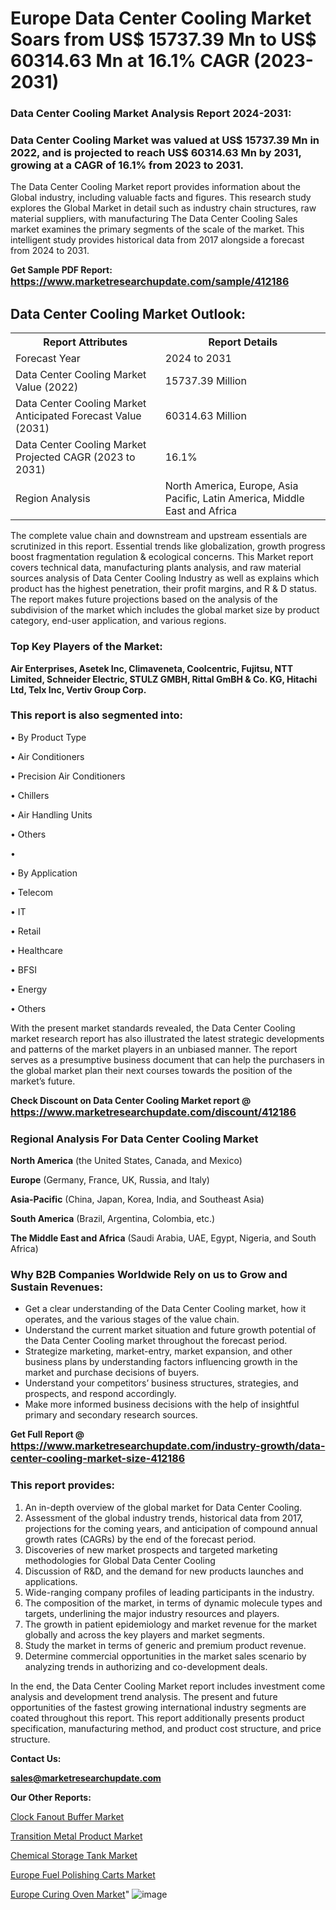 # Europe Data Center Cooling Market Soars from US$ 15737.39 Mn to US$ 60314.63 Mn at 16.1% CAGR (2023-2031)

<strong><h3>Data Center Cooling Market Analysis Report 2024-2031:</h3></strong>

<strong><h3>Data Center Cooling Market was valued at US$ 15737.39 Mn in 2022, and is projected to reach US$ 60314.63 Mn by 2031, growing at a CAGR of 16.1% from 2023 to 2031.</h3></strong>

The Data Center Cooling Market report provides information about the Global industry, including valuable facts and figures. This research study explores the Global Market in detail such as industry chain structures, raw material suppliers, with manufacturing The Data Center Cooling Sales market examines the primary segments of the scale of the market. This intelligent study provides historical data from 2017 alongside a forecast from 2024 to 2031.

<strong>Get Sample PDF Report: <a href=https://www.marketresearchupdate.com/sample/412186><font size=3 color=#0000ff>https://www.marketresearchupdate.com/sample/412186</font></a></strong>

<html>
<body>

<h2>Data Center Cooling Market Outlook:</h2>

<table>
  <tr>
    <th>Report Attributes</th>
    <th>Report Details</th>
  </tr>
  <tr>
    <td>Forecast Year</td>
    <td>2024 to 2031</td>
  </tr>
  <tr>
    <td>Data Center Cooling Market Value (2022)</td>
    <td>15737.39 Million</td>
  </tr>
  <tr>
    <td>Data Center Cooling Market Anticipated Forecast Value (2031)</td>
    <td>60314.63 Million</td>
  </tr>
  <tr>
    <td>Data Center Cooling Market Projected CAGR (2023 to 2031)</td>
    <td>16.1%</td>
  </tr>
  <tr>
    <td>Region Analysis</td>
    <td>North America, Europe, Asia Pacific, Latin America, Middle East and Africa</td>
  </tr>
</table>

</body>
</html>

The complete value chain and downstream and upstream essentials are scrutinized in this report. Essential trends like globalization, growth progress boost fragmentation regulation &amp; ecological concerns. This Market report covers technical data, manufacturing plants analysis, and raw material sources analysis of Data Center Cooling Industry as well as explains which product has the highest penetration, their profit margins, and R & D status. The report makes future projections based on the analysis of the subdivision of the market which includes the global market size by product category, end-user application, and various regions.

<strong><h3>Top Key Players of the Market:</h3></strong>

<strong>Air Enterprises, Asetek Inc, Climaveneta, Coolcentric, Fujitsu, NTT Limited, Schneider Electric, STULZ GMBH, Rittal GmBH & Co. KG, Hitachi Ltd, Telx Inc, Vertiv Group Corp.</strong>

<strong><h3>This report is also segmented into:</h3></strong>

• By Product Type

• Air Conditioners

• Precision Air Conditioners

• Chillers

• Air Handling Units

• Others

• 

• By Application

• Telecom

• IT

• Retail

• Healthcare

• BFSI

• Energy

• Others

With the present market standards revealed, the Data Center Cooling market research report has also illustrated the latest strategic developments and patterns of the market players in an unbiased manner. The report serves as a presumptive business document that can help the purchasers in the global market plan their next courses towards the position of the market’s future.

<strong>Check Discount on Data Center Cooling Market report @ <a href=https://www.marketresearchupdate.com/discount/412186><font size=3 color=#0000ff>https://www.marketresearchupdate.com/discount/412186</font></a></strong>

<strong><h3>Regional Analysis For Data Center Cooling Market</h3></strong>

<strong>North America</strong> (the United States, Canada, and Mexico)

<strong>Europe</strong> (Germany, France, UK, Russia, and Italy)

<strong>Asia-Pacific</strong> (China, Japan, Korea, India, and Southeast Asia)

<strong>South America</strong> (Brazil, Argentina, Colombia, etc.)

<strong>The Middle East and Africa</strong> (Saudi Arabia, UAE, Egypt, Nigeria, and South Africa)

<strong><h3>Why B2B Companies Worldwide Rely on us to Grow and Sustain Revenues:</h3></strong>
<ul>
  <li>Get a clear understanding of the Data Center Cooling market, how it operates, and the various stages of the value chain.</li>
  <li>Understand the current market situation and future growth potential of the Data Center Cooling market throughout the forecast period.</li>
  <li>Strategize marketing, market-entry, market expansion, and other business plans by understanding factors influencing growth in the market and purchase decisions of buyers.</li>
  <li>Understand your competitors’ business structures, strategies, and prospects, and respond accordingly.</li>
  <li>Make more informed business decisions with the help of insightful primary and secondary research sources.</li>
</ul>

<strong>Get Full Report @ <a href=https://www.marketresearchupdate.com/industry-growth/data-center-cooling-market-size-412186><font size=3 color=#0000ff>https://www.marketresearchupdate.com/industry-growth/data-center-cooling-market-size-412186</font></a></strong>

<strong><h3>This report provides:</h3></strong>
<ol>
  <li>An in-depth overview of the global market for Data Center Cooling.</li>
  <li>Assessment of the global industry trends, historical data from 2017, projections for the coming years, and anticipation of compound annual growth rates (CAGRs) by the end of the forecast period.</li>
  <li>Discoveries of new market prospects and targeted marketing methodologies for Global Data Center Cooling</li>
  <li>Discussion of R&amp;D, and the demand for new products launches and applications.</li>
  <li>Wide-ranging company profiles of leading participants in the industry.</li>
  <li>The composition of the market, in terms of dynamic molecule types and targets, underlining the major industry resources and players.</li>
  <li>The growth in patient epidemiology and market revenue for the market globally and across the key players and market segments.</li>
  <li>Study the market in terms of generic and premium product revenue.</li>
  <li>Determine commercial opportunities in the market sales scenario by analyzing trends in authorizing and co-development deals.</li>
</ol>

In the end, the Data Center Cooling Market report includes investment come analysis and development trend analysis. The present and future opportunities of the fastest growing international industry segments are coated throughout this report. This report additionally presents product specification, manufacturing method, and product cost structure, and price structure.

<strong>Contact Us:</strong>

<strong>sales@marketresearchupdate.com</strong>

<strong>Our Other Reports:</strong>

<a href=https://www.linkedin.com/pulse/clock-fanout-buffer-market-202-what-factors>Clock Fanout Buffer Market</a>

<a href=https://www.linkedin.com/pulse/transition-metal-product-market-current-business>Transition Metal Product Market</a>

<a href=https://www.linkedin.com/pulse/chemical-storage-tank-market-report-2023-top-company-trends>Chemical Storage Tank Market</a>

<a href=https://www.linkedin.com/pulse/europe-fuel-polishing-carts-market-2030-see>Europe Fuel Polishing Carts Market</a>

<a href=https://www.linkedin.com/pulse/europe-curing-oven-market-2023-2030-new-study>Europe Curing Oven Market</a>"
![image](https://github.com/rutujamande/Market-Report-Analysis/assets/158454097/97ef5c21-24e8-420b-ae48-b74b478e27d3)
